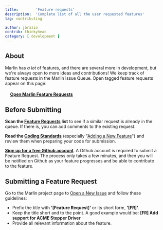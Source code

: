 ```yaml
---
title:        'Feature requests'
description:  'Complete list of all the user requested features'
tag: contributing

author: jbrazio
contrib: thinkyhead
category: [ development ]
---
```


## About

Marlin has _a lot_ of features, and there are several more in development, but we're always open to more ideas and contributions! We keep track of feature requests in the Marlin Issue Queue. Open tagged feature requests appear on this page:

#### &nbsp;&nbsp;&nbsp;&nbsp; [Open Marlin Feature Requests](https://github.com/MarlinFirmware/Marlin/labels/T%3A%20Feature%20Request)

## Before Submitting

**Scan the [Feature Requests](https://github.com/MarlinFirmware/Marlin/labels/Feature%20Request) list** to see if a similar request is already in the queue. If there is, you can add comments to the existing request.

**Read the [Coding Standards](coding_standards.html)** (especially "[Adding a New Feature](coding_standards.html#adding-a-new-feature)") and review them when preparing your code for submission.

**[Sign up for a free Github account](https://github.com/join)**. A Github account is required to submit a Feature Request. The process only takes a few minutes, and then you will be notified on Github as your feature progresses and be able to contribute to the feature.

## Submitting a Feature Request

Go to the Marlin project page to [Open a New Issue](https://github.com/MarlinFirmware/Marlin/issues/new) and follow these guidelines:

- Prefix the title with **'[Feature Request]'** or its short form, **'[FR]'**.
- Keep the title short and to the point. A good example would be:
  **[FR] Add support for ACME Stepper Driver**
- Provide all relevant information about the feature.
